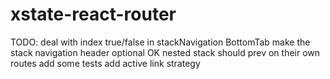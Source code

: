 # xstate-react-router

TODO:
deal with index true/false in stackNavigation BottomTab
make the stack navigation header optional OK
nested stack should prev on their own routes
add some tests
add active link strategy
